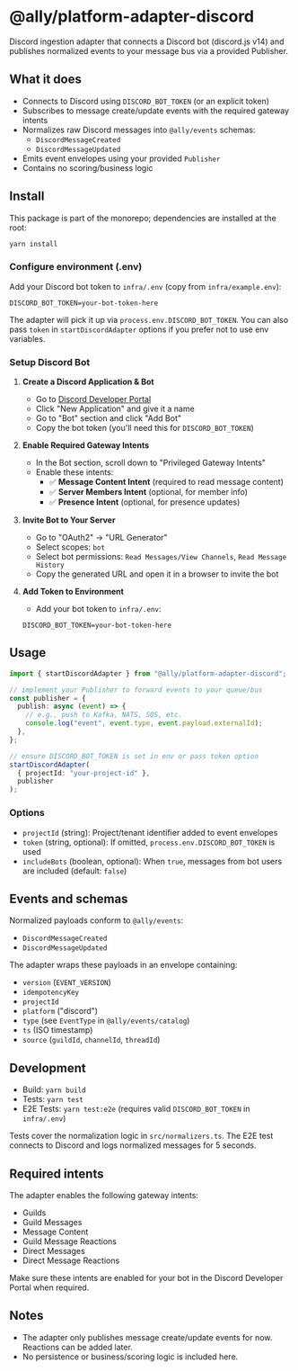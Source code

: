 # @ally/platform-adapter-discord

Discord ingestion adapter that connects a Discord bot (discord.js v14) and publishes normalized events to your message bus via a provided Publisher.

## What it does

- Connects to Discord using `DISCORD_BOT_TOKEN` (or an explicit token)
- Subscribes to message create/update events with the required gateway intents
- Normalizes raw Discord messages into `@ally/events` schemas:
  - `DiscordMessageCreated`
  - `DiscordMessageUpdated`
- Emits event envelopes using your provided `Publisher`
- Contains no scoring/business logic

## Install

This package is part of the monorepo; dependencies are installed at the root:

```bash
yarn install
```

### Configure environment (.env)

Add your Discord bot token to `infra/.env` (copy from `infra/example.env`):

```
DISCORD_BOT_TOKEN=your-bot-token-here
```

The adapter will pick it up via `process.env.DISCORD_BOT_TOKEN`. You can also pass `token` in `startDiscordAdapter` options if you prefer not to use env variables.

### Setup Discord Bot

1. **Create a Discord Application & Bot**
   - Go to [Discord Developer Portal](https://discord.com/developers/applications)
   - Click "New Application" and give it a name
   - Go to "Bot" section and click "Add Bot"
   - Copy the bot token (you'll need this for `DISCORD_BOT_TOKEN`)

2. **Enable Required Gateway Intents**
   - In the Bot section, scroll down to "Privileged Gateway Intents"
   - Enable these intents:
     - ✅ **Message Content Intent** (required to read message content)
     - ✅ **Server Members Intent** (optional, for member info)
     - ✅ **Presence Intent** (optional, for presence updates)

3. **Invite Bot to Your Server**
   - Go to "OAuth2" → "URL Generator"
   - Select scopes: `bot`
   - Select bot permissions: `Read Messages/View Channels`, `Read Message History`
   - Copy the generated URL and open it in a browser to invite the bot

4. **Add Token to Environment**
   - Add your bot token to `infra/.env`:
   ```env
   DISCORD_BOT_TOKEN=your-bot-token-here
   ```

## Usage

```ts
import { startDiscordAdapter } from "@ally/platform-adapter-discord";

// implement your Publisher to forward events to your queue/bus
const publisher = {
  publish: async (event) => {
    // e.g., push to Kafka, NATS, SQS, etc.
    console.log("event", event.type, event.payload.externalId);
  },
};

// ensure DISCORD_BOT_TOKEN is set in env or pass token option
startDiscordAdapter(
  { projectId: "your-project-id" },
  publisher
);
```

### Options

- `projectId` (string): Project/tenant identifier added to event envelopes
- `token` (string, optional): If omitted, `process.env.DISCORD_BOT_TOKEN` is used
- `includeBots` (boolean, optional): When `true`, messages from bot users are included (default: `false`)

## Events and schemas

Normalized payloads conform to `@ally/events`:

- `DiscordMessageCreated`
- `DiscordMessageUpdated`

The adapter wraps these payloads in an envelope containing:

- `version` (`EVENT_VERSION`)
- `idempotencyKey`
- `projectId`
- `platform` ("discord")
- `type` (see `EventType` in `@ally/events/catalog`)
- `ts` (ISO timestamp)
- `source` (`guildId`, `channelId`, `threadId`)

## Development

- Build: `yarn build`
- Tests: `yarn test`
- E2E Tests: `yarn test:e2e` (requires valid `DISCORD_BOT_TOKEN` in `infra/.env`)

Tests cover the normalization logic in `src/normalizers.ts`. The E2E test connects to Discord and logs normalized messages for 5 seconds.

## Required intents

The adapter enables the following gateway intents:

- Guilds
- Guild Messages
- Message Content
- Guild Message Reactions
- Direct Messages
- Direct Message Reactions

Make sure these intents are enabled for your bot in the Discord Developer Portal when required.

## Notes

- The adapter only publishes message create/update events for now. Reactions can be added later.
- No persistence or business/scoring logic is included here.
